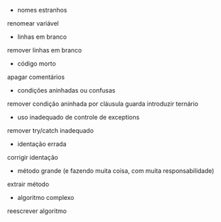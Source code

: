 - nomes estranhos

renomear variável

- linhas em branco

remover linhas em branco

- código morto

apagar comentários

- condições aninhadas ou confusas

remover condição aninhada por cláusula guarda
introduzir ternário

- uso inadequado de controle de exceptions

remover try/catch inadequado

- identação errada

corrigir identação

- método grande (e fazendo muita coisa, com muita responsabilidade)

extrair método

- algoritmo complexo

reescrever algoritmo
